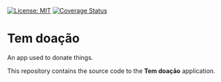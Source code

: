 [![License: MIT](https://img.shields.io/badge/License-MIT-green.svg)](https://opensource.org/licenses/MIT) [![Coverage Status](https://coveralls.io/repos/github/bgildson/tem_doacao_mobile/badge.svg?branch=master)](https://coveralls.io/github/bgildson/tem_doacao_mobile?branch=master)

# Tem doação

An app used to donate things.

This repository contains the source code to the **Tem doação** application.

